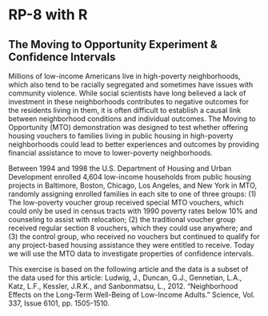 # RP-8 with R
 
## The Moving to Opportunity Experiment & Confidence Intervals

Millions of low-income Americans live in high-poverty neighborhoods, which also tend to be racially segregated
and sometimes have issues with community violence. While social scientists have long believed a lack
of investment in these neighborhoods contributes to negative outcomes for the residents living in them, it
is often difficult to establish a causal link between neighborhood conditions and individual outcomes. The
Moving to Opportunity (MTO) demonstration was designed to test whether offering housing vouchers to
families living in public housing in high-poverty neighborhoods could lead to better experiences and outcomes
by providing financial assistance to move to lower-poverty neighborhoods.

Between 1994 and 1998 the U.S. Department of Housing and Urban Development enrolled 4,604 low-income
households from public housing projects in Baltimore, Boston, Chicago, Los Angeles, and New York in MTO,
randomly assigning enrolled families in each site to one of three groups: (1) The low-poverty voucher group
received special MTO vouchers, which could only be used in census tracts with 1990 poverty rates below
10% and counseling to assist with relocation; (2) the traditional voucher group received regular section 8
vouchers, which they could use anywhere; and (3) the control group, who received no vouchers but continued
to qualify for any project-based housing assistance they were entitled to receive. Today we will use the MTO
data to investigate properties of confidence intervals. 

This exercise is based on the following article and the data is a subset of the data used for this article:
Ludwig, J., Duncan, G.J., Gennetian, L.A., Katz, L.F., Kessler, J.R.K., and Sanbonmatsu, L., 2012. “Neighborhood
Effects on the Long-Term Well-Being of Low-Income Adults.” Science, Vol. 337, Issue 6101,
pp. 1505-1510.
